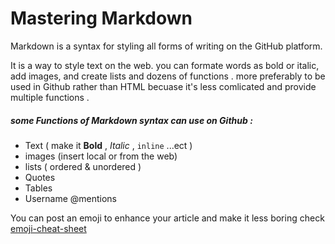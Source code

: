 # Mastering Markdown

Markdown is a syntax for styling all forms of writing on the GitHub platform.

It is a way to style text on the web. you can formate words as bold or italic, add images, and create lists and dozens of functions . more preferably to be used in Github rather than HTML becuase it's less comlicated and provide multiple functions .


##### some Functions of Markdown syntax can use on Github  :
- Text ( make it **Bold** , *Italic* , ` inline ` ...ect )
- images (insert local or from the web)
- lists ( ordered & unordered )
- Quotes
- Tables 
- Username @mentions

You can post an emoji to enhance your article and make it less boring 
check [emoji-cheat-sheet](https://github.com/ikatyang/emoji-cheat-sheet/blob/master/README.md) 
 
